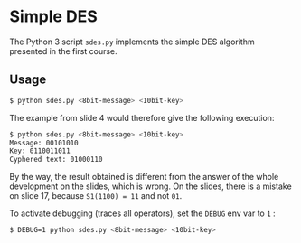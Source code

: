 # Simple DES

The Python 3 script `sdes.py` implements the simple DES algorithm presented in the first course.

## Usage

```bash
$ python sdes.py <8bit-message> <10bit-key>
```

The example from slide 4 would therefore give the following execution:

```bash
$ python sdes.py <8bit-message> <10bit-key>
Message: 00101010
Key: 0110011011
Cyphered text: 01000110
```

By the way, the result obtained is different from the answer of the whole
development on the slides, which is wrong. On the slides, there is a mistake on
slide 17, because `S1(1100) = 11` and not `01`.

To activate debugging (traces all operators), set the `DEBUG` env var to `1` :

```bash
$ DEBUG=1 python sdes.py <8bit-message> <10bit-key>
```
